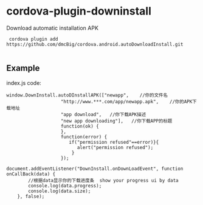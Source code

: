 # cordova-plugin-downinstall
Download automatic installation APK 

```
 cordova plugin add https://github.com/dmcBig/cordova.android.autoDownloadInstall.git
 
```


## Example

index.js code:

    window.DownInstall.autoDInstallAPK(["newapp",    //你的文件名
                        "http://www.***.com/app/newapp.apk",    //你的APK下载地址
                        "app download",   //你下载APK描述
                        "new app downloading"],   //你下载APP的标题
                        function(ok) {
                        },
                        function(error) {
                           if("permission refused"==error)}{
                              alert("permission refused");
                            }
                        });
                        
    document.addEventListener("DownInstall.onDownLoadEvent", function onCallBack(data) {
            //根据data显示你的下载进度条  show your progress ui by data
            console.log(data.progress);
            console.log(data.size);
        }, false);
